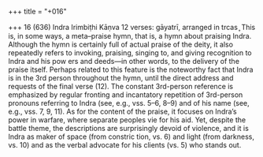 +++
title = "+016"

+++
16 (636)
Indra
Irimbiṭhi Kāṇva
12 verses: gāyatrī, arranged in trcas ̥
This is, in some ways, a meta–praise hymn, that is, a hymn about praising Indra.  Although the hymn is certainly full of actual praise of the deity, it also repeatedly  refers to invoking, praising, singing to, and giving recognition to Indra and his pow ers and deeds—in other words, to the delivery of the praise itself. Perhaps related  to this feature is the noteworthy fact that Indra is in the 3rd person throughout the  hymn, until the direct address and requests of the final verse (12). The constant  3rd-person reference is emphasized by regular fronting and incantatory repetition  of 3rd-person pronouns referring to Indra (see, e.g., vss. 5–6, 8–9) and of his name  (see, e.g., vss. 7, 9, 11).
As for the content of the praise, it focuses on Indra’s power in warfare, where  separate peoples vie for his aid. Yet, despite the battle theme, the descriptions are  surprisingly devoid of violence, and it is Indra as maker of space (from constric tion, vs. 6) and light (from darkness, vs. 10) and as the verbal advocate for his clients  (vs. 5) who stands out.